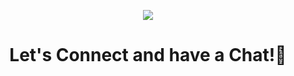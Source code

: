 <p align="center">
  <img src="https://capsule-render.vercel.app/api?text=Hi there, I'm Alvaro&animation=fadeIn"/>
</p>

<h1 align="center">
  Let's Connect and have a Chat!💬
</h1>
